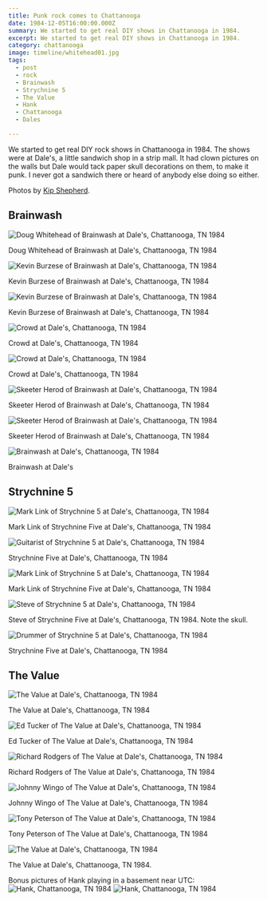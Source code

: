 ```yaml
---
title: Punk rock comes to Chattanooga
date: 1984-12-05T16:00:00.000Z
summary: We started to get real DIY shows in Chattanooga in 1984.
excerpt: We started to get real DIY shows in Chattanooga in 1984.
category: chattanooga
image: timeline/whitehead01.jpg
tags:
  - post
  - rock
  - Brainwash
  - Strychnine 5
  - The Value
  - Hank
  - Chattanooga
  - Dales

---
```


We started to get real DIY rock shows in Chattanooga in 1984. The shows were at Dale's, a little sandwich shop in a strip mall. It had clown pictures on the walls but Dale would tack paper skull decorations on them, to make it punk. I never got a sandwich there or heard of anybody else doing so either.

Photos by [Kip Shepherd](http://1000000milesaway.blogspot.com).

## Brainwash

![Doug Whitehead of Brainwash at Dale's, Chattanooga, TN 1984](/static/img/chattanooga/brainwash/whitehead01.jpg)

<figcaption>Doug Whitehead of Brainwash at Dale's, Chattanooga, TN 1984</figcaption>

![Kevin Burzese of Brainwash at Dale's, Chattanooga, TN 1984](/static/img/chattanooga/brainwash/burzese.jpg)

<figcaption>Kevin Burzese of Brainwash at Dale's, Chattanooga, TN 1984</figcaption>

![Kevin Burzese of Brainwash at Dale's, Chattanooga, TN 1984](/static/img/chattanooga/brainwash/burzese02.jpg)

<figcaption>Kevin Burzese of Brainwash at Dale's, Chattanooga, TN 1984</figcaption>

![Crowd at Dale's, Chattanooga, TN 1984](/static/img/chattanooga/brainwash/bwashcrowd01.jpg)

<figcaption>Crowd at Dale's, Chattanooga, TN 1984</figcaption>

![Crowd at Dale's, Chattanooga, TN 1984](/static/img/chattanooga/brainwash/bwashcrowd02.jpg)

<figcaption>Crowd at Dale's, Chattanooga, TN 1984</figcaption>

![Skeeter Herod of Brainwash at Dale's, Chattanooga, TN 1984](/static/img/chattanooga/brainwash/skeeter.jpg)

<figcaption>Skeeter Herod of Brainwash at Dale's, Chattanooga, TN 1984</figcaption>

![Skeeter Herod of Brainwash at Dale's, Chattanooga, TN 1984](/static/img/chattanooga/brainwash/skeeter02.jpg)

<figcaption>Skeeter Herod of Brainwash at Dale's, Chattanooga, TN 1984</figcaption>

![Brainwash at Dale's, Chattanooga, TN 1984](/static/img/chattanooga/brainwash/bwashscan03.jpg)

 <figcaption>Brainwash at Dale's</figcaption>

## Strychnine 5

![Mark Link of Strychnine 5 at Dale's, Chattanooga, TN 1984](/static/img/chattanooga/strychnine-five/strychmarkfloor.jpg)

<figcaption>Mark Link of Strychnine Five at Dale's, Chattanooga, TN 1984</figcaption>

![Guitarist of Strychnine 5 at Dale's, Chattanooga, TN 1984](/static/img/chattanooga/strychnine-five/strychninegtr.jpg)

<figcaption>Strychnine Five at Dale's, Chattanooga, TN 1984</figcaption>

![Mark Link of Strychnine 5 at Dale's, Chattanooga, TN 1984](/static/img/chattanooga/strychnine-five/strychninemark.jpg)

<figcaption>Mark Link of Strychnine Five at Dale's, Chattanooga, TN 1984</figcaption>

![Steve of Strychnine 5 at Dale's, Chattanooga, TN 1984](/static/img/chattanooga/strychnine-five/strychninesteve.jpg)

<figcaption>Steve of Strychnine Five at Dale's, Chattanooga, TN 1984.   Note the skull.</figcaption>

![Drummer of Strychnine 5 at Dale's, Chattanooga, TN 1984](/static/img/chattanooga/strychnine-five/strychninedrummer.jpg)

<figcaption>Strychnine Five at Dale's, Chattanooga, TN 1984</figcaption>

## The Value

![The Value at Dale's, Chattanooga, TN 1984](/static/img/chattanooga/value/value01595.png)

<figcaption>The Value at Dale's, Chattanooga, TN 1984</figcaption>

![Ed Tucker of The Value at Dale's, Chattanooga, TN 1984](/static/img/chattanooga/value/value021500.png)

<figcaption>Ed Tucker of The Value at Dale's, Chattanooga, TN 1984</figcaption>

![Richard Rodgers of The Value at Dale's, Chattanooga, TN 1984](/static/img/chattanooga/value/value031500.png)

<figcaption>Richard Rodgers of The Value at Dale's, Chattanooga, TN 1984</figcaption>

![Johnny Wingo of The Value at Dale's, Chattanooga, TN 1984](/static/img/chattanooga/value/value041500.png)

<figcaption>Johnny Wingo of The Value at Dale's, Chattanooga, TN 1984</figcaption>

![Tony Peterson of The Value at Dale's, Chattanooga, TN 1984](/static/img/chattanooga/value/value051500.png)

<figcaption>Tony Peterson of The Value at Dale's, Chattanooga, TN 1984</figcaption>

![The Value at Dale's, Chattanooga, TN 1984](/static/img/chattanooga/value/value061500.png)

<figcaption>The Value at Dale's, Chattanooga, TN 1984.</figcaption>


Bonus pictures of Hank playing in a basement near UTC: 
![Hank, Chattanooga, TN 1984](/static/img/chattanooga/hank/hank011500.png)
![Hank, Chattanooga, TN 1984](/static/img/chattanooga/hank/hank021500.png)
